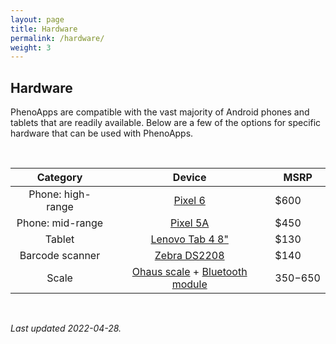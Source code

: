```yaml
---
layout: page
title: Hardware
permalink: /hardware/
weight: 3
---
```


## Hardware

PhenoApps are compatible with the vast majority of Android phones and tablets that are readily available. Below are a few of the options for specific hardware that can be used with PhenoApps.

<br/>

| Category          | Device                         | MSRP      |
|:-----------------:|:------------------------------:|-----------|
| Phone: high-range | [Pixel 6](https://store.google.com/product/pixel_6?hl=en-US)                        | $600      |
| Phone: mid-range  | [Pixel 5A](https://store.google.com/product/pixel_5a_5g?hl=en-US)                       | $450      |
| Tablet            | [Lenovo Tab 4 8"](https://www.lenovo.com/us/en/p/tablets/android-tablets/lenovo-tab-series/tab-m8-hd/za5g0060us)                | $130      |
| Barcode scanner   | [Zebra DS2208](https://www.zebra.com/us/en/products/scanners/general-purpose-scanners/handheld/ds2200-series.html)                   | $140      |
| Scale             | [Ohaus scale](https://us.ohaus.com/en-US/Products/Model-Comparison?id=125095) + [Bluetooth module](https://us.ohaus.com/en-EU/Products/Accessories/Other/Interface-Cables-and-Kits/Bluetooth-Interface-Scout) | $350-$650 |

<br/>

 *Last updated 2022-04-28.*

